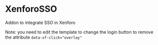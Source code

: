 # XenforoSSO
Addon to integrate SSO in Xenforo

Note: you need to edit the template to change the login button to remove the attribute `data-xf-click="overlay"`


